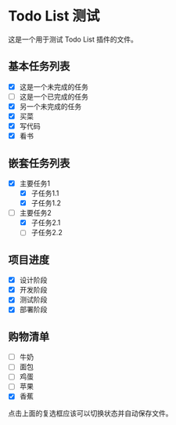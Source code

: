 # Todo List 测试

这是一个用于测试 Todo List 插件的文件。

## 基本任务列表

- [x] 这是一个未完成的任务
- [ ] 这是一个已完成的任务
- [x] 另一个未完成的任务
- [x] 买菜
- [x] 写代码
- [x] 看书

## 嵌套任务列表

- [x] 主要任务1
  - [x] 子任务1.1
  - [x] 子任务1.2
- [ ] 主要任务2
  - [x] 子任务2.1
  - [ ] 子任务2.2

## 项目进度

- [x] 设计阶段
- [x] 开发阶段
- [x] 测试阶段
- [x] 部署阶段

## 购物清单

- [ ] 牛奶
- [ ] 面包
- [ ] 鸡蛋
- [ ] 苹果
- [x] 香蕉

点击上面的复选框应该可以切换状态并自动保存文件。